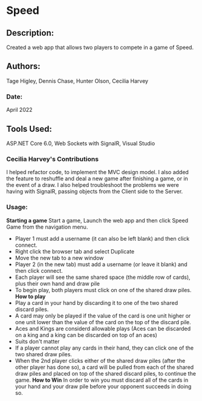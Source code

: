 # Speed
## Description: 
Created a web app that allows two players to compete in a game of Speed. 
## Authors: 
Tage Higley,
Dennis Chase,
Hunter Olson,
Cecilia Harvey
### Date: 
April 2022
## Tools Used:
ASP.NET Core 6.0,
Web Sockets with SignalR,
Visual Studio
### Cecilia Harvey's Contributions
I helped refactor code, to implement the MVC design model. 
I also added the feature to reshuffle and deal a new game after finishing a game, or in the event of a draw. 
I also helped troubleshoot the problems we were having with SignalR, passing objects from the Client side to the Server. 
### Usage:
**Starting a game**
Start a game, Launch the web app and then click Speed Game from the navigation menu. 
- Player 1 must add a username (it can also be left blank) and then click connect.
- Right click the browser tab and select Duplicate
- Move the new tab to a new window
- Player 2 (in the new tab) must add a username (or leave it blank) and then click connect. 
- Each player will see the same shared space (the middle row of cards), plus their own hand and draw pile
- To begin play, both players must click on one of the shared draw piles. 
**How to play**
- Play a card in your hand by discarding it to one of the two shared discard piles. 
- A card may only be played if the value of the card is one unit higher or one unit lower than the value of the card on the top of the discard pile. 
- Aces and Kings are considerd allowable plays (Aces can be discarded on a king and a king can be discarded on top of an aces)
- Suits don't matter
- If a player cannot play any cards in their hand, they can click one of the two shared draw piles. 
- When the 2nd player clicks either of the shared draw piles (after the other player has done so), a card will be pulled from each of the shared draw piles and placed on top of the shared discard piles, to continue the game. 
**How to Win**
In order to win you must discard all of the cards in your hand and your draw pile before your opponent succeeds in doing so.
